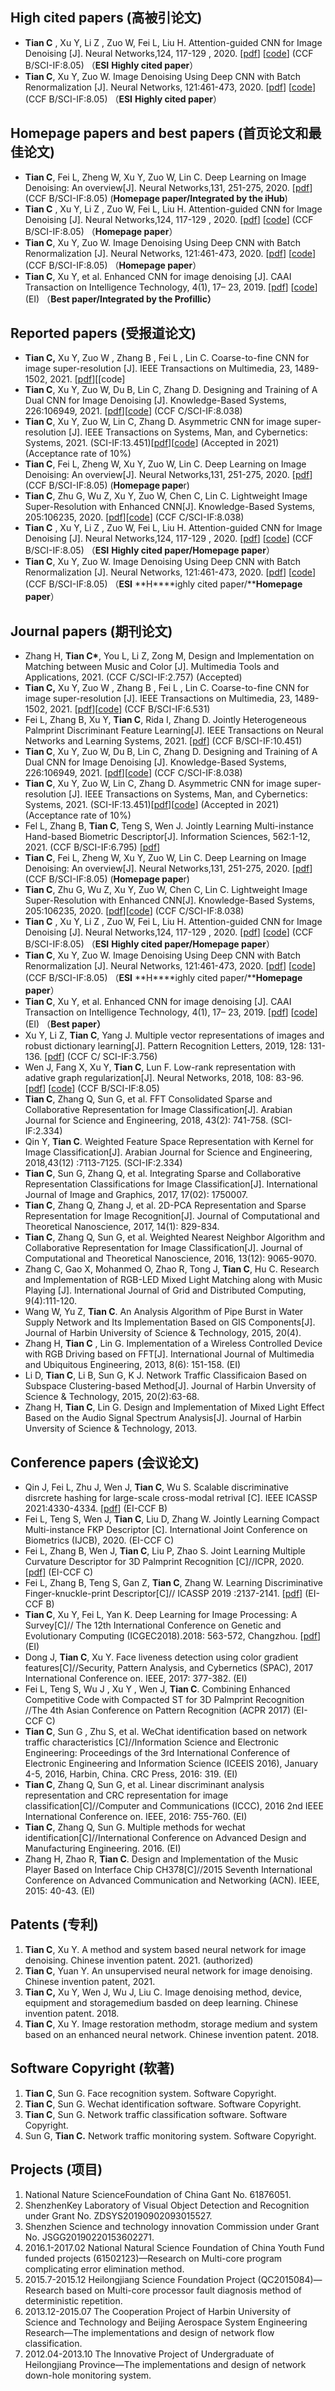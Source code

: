 ## High cited papers (高被引论文)
-  **Tian C** ,  Xu Y,   Li Z ,  Zuo W,   Fei L,  Liu H. Attention-guided CNN for Image Denoising [J]. Neural Networks,124, 117-129 , 2020.  [[pdf](https://www.google.com/url?q=https%3A%2F%2Fwww.sciencedirect.com%2Fscience%2Farticle%2Fpii%2FS0893608019304241&sa=D&sntz=1&usg=AFQjCNFGl6briLBrVY6G2rlPfs9lmC8nsg)] [[code](https://www.google.com/url?q=https%3A%2F%2Fgithub.com%2Fhellloxiaotian%2FADNet&sa=D&sntz=1&usg=AFQjCNHp0jPjk4NENToVuFvEzxtjIkiF5w)] (CCF B/SCI-IF:8.05) （**ESI** **Highly cited paper**） 
- **Tian C**,  Xu Y,  Zuo W. Image Denoising Using Deep CNN with Batch Renormalization [J]. Neural Networks, 121:461-473, 2020.  [[pdf](https://www.google.com/url?q=https%3A%2F%2Fwww.sciencedirect.com%2Fscience%2Farticle%2Fpii%2FS0893608019302394&sa=D&sntz=1&usg=AFQjCNET0x3XV-DClPi7PYVfgOci4hcPuA)] [[code](https://www.google.com/url?q=https%3A%2F%2Fgithub.com%2Fhellloxiaotian%2FADNet&sa=D&sntz=1&usg=AFQjCNHp0jPjk4NENToVuFvEzxtjIkiF5w)] (CCF B/SCI-IF:8.05) （**ESI** **Highly cited paper**） 

## Homepage papers and best papers (首页论文和最佳论文)
- **Tian C**, Fei L,  Zheng W, Xu Y,  Zuo W,  Lin C. Deep Learning on Image Denoising: An overview[J]. Neural Networks,131, 251-275, 2020.   [[pdf](https://www.google.com/url?q=https%3A%2F%2Fwww.sciencedirect.com%2Fscience%2Farticle%2Fpii%2FS0893608020302665%3Fvia%3Dihub&sa=D&sntz=1&usg=AFQjCNFLJOTu0vrkv7uGnPFyl6JJVIhRxQ)] (CCF B/SCI-IF:8.05) (**Homepage paper/Integrated by the iHub**)
-  **Tian C** ,  Xu Y,   Li Z ,  Zuo W,   Fei L,  Liu H. Attention-guided CNN for Image Denoising [J]. Neural Networks,124, 117-129 , 2020.  [[pdf](https://www.google.com/url?q=https%3A%2F%2Fwww.sciencedirect.com%2Fscience%2Farticle%2Fpii%2FS0893608019304241&sa=D&sntz=1&usg=AFQjCNFGl6briLBrVY6G2rlPfs9lmC8nsg)] [[code](https://www.google.com/url?q=https%3A%2F%2Fgithub.com%2Fhellloxiaotian%2FADNet&sa=D&sntz=1&usg=AFQjCNHp0jPjk4NENToVuFvEzxtjIkiF5w)] (CCF B/SCI-IF:8.05) （**Homepage paper**） 
- **Tian C**,  Xu Y,  Zuo W. Image Denoising Using Deep CNN with Batch Renormalization [J]. Neural Networks, 121:461-473, 2020.  [[pdf](https://www.google.com/url?q=https%3A%2F%2Fwww.sciencedirect.com%2Fscience%2Farticle%2Fpii%2FS0893608019302394&sa=D&sntz=1&usg=AFQjCNET0x3XV-DClPi7PYVfgOci4hcPuA)] [[code](https://www.google.com/url?q=https%3A%2F%2Fgithub.com%2Fhellloxiaotian%2FADNet&sa=D&sntz=1&usg=AFQjCNHp0jPjk4NENToVuFvEzxtjIkiF5w)] (CCF B/SCI-IF:8.05) （**Homepage paper**） 
- **Tian C**, Xu Y, et al. Enhanced CNN for image denoising [J].  CAAI Transaction on Intelligence Technology, 4(1), 17– 23, 2019.  [[pdf](https://www.google.com/url?q=https%3A%2F%2Fieeexplore.ieee.org%2Fabstract%2Fdocument%2F8674856&sa=D&sntz=1&usg=AFQjCNHBifA-RYT5fi_XEiZZdxNXl8zPRg)] [[code](https://www.google.com/url?q=https%3A%2F%2Fgithub.com%2Fhellloxiaotian%2FECNDNet&sa=D&sntz=1&usg=AFQjCNEnM3mVhlN1Ml6nhLf_gjO3xG2oiQ)] (EI) （**Best paper/Integrated by the Profillic）** 

## Reported papers (受报道论文)
- **Tian C,**  Xu Y,   Zuo W ,  Zhang B , Fei L , Lin C. Coarse-to-fine CNN for image super-resolution [J]. IEEE Transactions on Multimedia, 23, 1489-1502, 2021.  [[pdf](https://www.google.com/url?q=https%3A%2F%2Fieeexplore.ieee.org%2Fstamp%2Fstamp.jsp%3Ftp%3D%26arnumber%3D9105085&sa=D&sntz=1&usg=AFQjCNFcz7BySBGHJl0HApsS97YmJ6LqTg)][[code]
- **Tian C**, Xu Y, Zuo W, Du B, Lin C, Zhang D.  Designing and Training of A Dual CNN for Image Denoising [J].  Knowledge-Based Systems, 226:106949, 2021. [[pdf](https://www.google.com/url?q=https%3A%2F%2Fwww.sciencedirect.com%2Fscience%2Farticle%2Fpii%2FS0950705121002124&sa=D&sntz=1&usg=AFQjCNEuCrCiP2SSkX_UblRds3HsfMI54A)][[code](https://www.google.com/url?q=https%3A%2F%2Fgithub.com%2Fhellloxiaotian%2FDudeNet&sa=D&sntz=1&usg=AFQjCNFZQCr3RALWLVzISQC0yBjzQsgL5A)] (CCF C/SCI-IF:8.038)
- **Tian C**, Xu Y, Zuo W, Lin C, Zhang D. Asymmetric CNN for image super-resolution [J]. IEEE Transactions on Systems, Man, and Cybernetics: Systems, 2021. (SCI-IF:13.451)[[pdf](https://ieeexplore.ieee.org/abstract/document/9420448)][[code](https://github.com/hellloxiaotian/ACNet)] (Accepted in 2021)(Acceptance rate of 10%)
- **Tian C**, Fei L,  Zheng W, Xu Y,  Zuo W,  Lin C. Deep Learning on Image Denoising: An overview[J]. Neural Networks,131, 251-275, 2020.   [[pdf](https://www.google.com/url?q=https%3A%2F%2Fwww.sciencedirect.com%2Fscience%2Farticle%2Fpii%2FS0893608020302665%3Fvia%3Dihub&sa=D&sntz=1&usg=AFQjCNFLJOTu0vrkv7uGnPFyl6JJVIhRxQ)] (CCF B/SCI-IF:8.05) (**Homepage pape**r)
- **Tian C**, Zhu G, Wu Z, Xu Y, Zuo W, Chen C, Lin C. Lightweight Image Super-Resolution with Enhanced CNN[J]. Knowledge-Based Systems, 205:106235, 2020. [[pdf](https://www.google.com/url?q=https%3A%2F%2Fwww.sciencedirect.com%2Fscience%2Farticle%2Fabs%2Fpii%2FS0950705120304391&sa=D&sntz=1&usg=AFQjCNHvLlV_I3ooMLvje3S-FN3YiSCSZQ)][[code](https://www.google.com/url?q=https%3A%2F%2Fgithub.com%2Fhellloxiaotian%2FLESRCNN&sa=D&sntz=1&usg=AFQjCNFMf9IZBZIq64TBR_tUNr-A75o0Ew)]  (CCF C/SCI-IF:8.038)
- **Tian C** ,  Xu Y,   Li Z ,  Zuo W,   Fei L,  Liu H. Attention-guided CNN for Image Denoising [J]. Neural Networks,124, 117-129 , 2020.  [[pdf](https://www.google.com/url?q=https%3A%2F%2Fwww.sciencedirect.com%2Fscience%2Farticle%2Fpii%2FS0893608019304241&sa=D&sntz=1&usg=AFQjCNFGl6briLBrVY6G2rlPfs9lmC8nsg)] [[code](https://www.google.com/url?q=https%3A%2F%2Fgithub.com%2Fhellloxiaotian%2FADNet&sa=D&sntz=1&usg=AFQjCNHp0jPjk4NENToVuFvEzxtjIkiF5w)] (CCF B/SCI-IF:8.05) （**ESI** **Highly cited paper/Homepage paper**） 
- **Tian C**,  Xu Y,  Zuo W. Image Denoising Using Deep CNN with Batch Renormalization [J]. Neural Networks, 121:461-473, 2020.  [[pdf](https://www.google.com/url?q=https%3A%2F%2Fwww.sciencedirect.com%2Fscience%2Farticle%2Fpii%2FS0893608019302394&sa=D&sntz=1&usg=AFQjCNET0x3XV-DClPi7PYVfgOci4hcPuA)] [[code](https://www.google.com/url?q=https%3A%2F%2Fgithub.com%2Fhellloxiaotian%2FADNet&sa=D&sntz=1&usg=AFQjCNHp0jPjk4NENToVuFvEzxtjIkiF5w)] (CCF B/SCI-IF:8.05) （**ESI** **H****ighly cited paper/****Homepage paper**） 


## Journal papers (期刊论文)
- Zhang H, **Tian C\***, You L, Li Z, Zong M,  Design and Implementation on Matching between Music and Color [J]. Multimedia Tools and Applications, 2021. (CCF C/SCI-IF:2.757) (Accepted)
- **Tian C,**  Xu Y,   Zuo W ,  Zhang B , Fei L , Lin C. Coarse-to-fine CNN for image super-resolution [J]. IEEE Transactions on Multimedia, 23, 1489-1502, 2021.  [[pdf](https://www.google.com/url?q=https%3A%2F%2Fieeexplore.ieee.org%2Fstamp%2Fstamp.jsp%3Ftp%3D%26arnumber%3D9105085&sa=D&sntz=1&usg=AFQjCNFcz7BySBGHJl0HApsS97YmJ6LqTg)][[code](https://www.google.com/url?q=https%3A%2F%2Fgithub.com%2Fhellloxiaotian%2FCFSRCNN&sa=D&sntz=1&usg=AFQjCNHlCxENhg22fZ6xAG21NhNmPyVtNQ)]  (CCF B/SCI-IF:6.531)
- Fei L,  Zhang B, Xu Y, **Tian C**, Rida I, Zhang D. Jointly Heterogeneous Palmprint Discriminant Feature Learning[J]. IEEE Transactions on Neural Networks and Learning Systems, 2021. [[pdf](https://www.google.com/url?q=https%3A%2F%2Fieeexplore.ieee.org%2Fabstract%2Fdocument%2F9387467&sa=D&sntz=1&usg=AFQjCNFIXv2ZRcPLjZq0Q7e_KjkfZcgGkA)]  (CCF B/SCI-IF:10.451)
- **Tian C**, Xu Y, Zuo W, Du B, Lin C, Zhang D.  Designing and Training of A Dual CNN for Image Denoising [J].  Knowledge-Based Systems, 226:106949, 2021. [[pdf](https://www.google.com/url?q=https%3A%2F%2Fwww.sciencedirect.com%2Fscience%2Farticle%2Fpii%2FS0950705121002124&sa=D&sntz=1&usg=AFQjCNEuCrCiP2SSkX_UblRds3HsfMI54A)][[code](https://www.google.com/url?q=https%3A%2F%2Fgithub.com%2Fhellloxiaotian%2FDudeNet&sa=D&sntz=1&usg=AFQjCNFZQCr3RALWLVzISQC0yBjzQsgL5A)] (CCF C/SCI-IF:8.038)
- **Tian C**, Xu Y, Zuo W, Lin C, Zhang D. Asymmetric CNN for image super-resolution [J]. IEEE Transactions on Systems, Man, and Cybernetics: Systems, 2021. (SCI-IF:13.451)[[pdf](https://ieeexplore.ieee.org/abstract/document/9420448)][[code](https://github.com/hellloxiaotian/ACNet)] (Accepted in 2021)(Acceptance rate of 10%)
- Fel L, Zhang B, **Tian C**, Teng S,  Wen J. Jointly Learning  Multi-instance Hand-based  Biometric Descriptor[J]. Information Sciences, 562:1-12, 2021. (CCF B/SCI-IF:6.795) [[pdf](https://www.google.com/url?q=https%3A%2F%2Fwww.sciencedirect.com%2Fscience%2Farticle%2Fabs%2Fpii%2FS0020025521001274&sa=D&sntz=1&usg=AFQjCNFAV4LYTzG_K2FRbY2YAdw0uWnqUg)]
- **Tian C**, Fei L,  Zheng W, Xu Y,  Zuo W,  Lin C. Deep Learning on Image Denoising: An overview[J]. Neural Networks,131, 251-275, 2020.   [[pdf](https://www.google.com/url?q=https%3A%2F%2Fwww.sciencedirect.com%2Fscience%2Farticle%2Fpii%2FS0893608020302665%3Fvia%3Dihub&sa=D&sntz=1&usg=AFQjCNFLJOTu0vrkv7uGnPFyl6JJVIhRxQ)] (CCF B/SCI-IF:8.05) (**Homepage pape**r)
- **Tian C**, Zhu G, Wu Z, Xu Y, Zuo W, Chen C, Lin C. Lightweight Image Super-Resolution with Enhanced CNN[J]. Knowledge-Based Systems, 205:106235, 2020. [[pdf](https://www.google.com/url?q=https%3A%2F%2Fwww.sciencedirect.com%2Fscience%2Farticle%2Fabs%2Fpii%2FS0950705120304391&sa=D&sntz=1&usg=AFQjCNHvLlV_I3ooMLvje3S-FN3YiSCSZQ)][[code](https://www.google.com/url?q=https%3A%2F%2Fgithub.com%2Fhellloxiaotian%2FLESRCNN&sa=D&sntz=1&usg=AFQjCNFMf9IZBZIq64TBR_tUNr-A75o0Ew)]  (CCF C/SCI-IF:8.038)
-  **Tian C** ,  Xu Y,   Li Z ,  Zuo W,   Fei L,  Liu H. Attention-guided CNN for Image Denoising [J]. Neural Networks,124, 117-129 , 2020.  [[pdf](https://www.google.com/url?q=https%3A%2F%2Fwww.sciencedirect.com%2Fscience%2Farticle%2Fpii%2FS0893608019304241&sa=D&sntz=1&usg=AFQjCNFGl6briLBrVY6G2rlPfs9lmC8nsg)] [[code](https://www.google.com/url?q=https%3A%2F%2Fgithub.com%2Fhellloxiaotian%2FADNet&sa=D&sntz=1&usg=AFQjCNHp0jPjk4NENToVuFvEzxtjIkiF5w)] (CCF B/SCI-IF:8.05) （**ESI** **Highly cited paper/Homepage paper**） 
- **Tian C**,  Xu Y,  Zuo W. Image Denoising Using Deep CNN with Batch Renormalization [J]. Neural Networks, 121:461-473, 2020.  [[pdf](https://www.google.com/url?q=https%3A%2F%2Fwww.sciencedirect.com%2Fscience%2Farticle%2Fpii%2FS0893608019302394&sa=D&sntz=1&usg=AFQjCNET0x3XV-DClPi7PYVfgOci4hcPuA)] [[code](https://www.google.com/url?q=https%3A%2F%2Fgithub.com%2Fhellloxiaotian%2FADNet&sa=D&sntz=1&usg=AFQjCNHp0jPjk4NENToVuFvEzxtjIkiF5w)] (CCF B/SCI-IF:8.05) （**ESI** **H****ighly cited paper/****Homepage paper**） 
- **Tian C**, Xu Y, et al. Enhanced CNN for image denoising [J].  CAAI Transaction on Intelligence Technology, 4(1), 17– 23, 2019.  [[pdf](https://www.google.com/url?q=https%3A%2F%2Fieeexplore.ieee.org%2Fabstract%2Fdocument%2F8674856&sa=D&sntz=1&usg=AFQjCNHBifA-RYT5fi_XEiZZdxNXl8zPRg)] [[code](https://www.google.com/url?q=https%3A%2F%2Fgithub.com%2Fhellloxiaotian%2FECNDNet&sa=D&sntz=1&usg=AFQjCNEnM3mVhlN1Ml6nhLf_gjO3xG2oiQ)] (EI) （**Best paper）** 
- Xu Y, Li Z, **Tian C**, Yang J. Multiple vector representations of images and robust dictionary learning[J]. Pattern Recognition Letters, 2019, 128: 131-136. [[pdf](https://www.google.com/url?q=https%3A%2F%2Fwww.sciencedirect.com%2Fscience%2Farticle%2Fpii%2FS016786551930234X&sa=D&sntz=1&usg=AFQjCNFfXIcHhcleh5I1m1PJ6MQJQcwrOQ)]  (CCF C/ SCI-IF:3.756)
- Wen J,  Fang X,  Xu Y,   **Tian C**, Lun F.  Low-rank representation with adative graph regularization[J]. Neural Networks, 2018, 108: 83-96. [[pdf](https://drive.google.com/file/d/1lXLjPImS7dCB7u95l4VJf3KDXUhWHxhX/view?usp=sharing)] [[code](https://drive.google.com/file/d/1yKHcIOhuJV9yJHNnSrx_bfRZ6sPx5kyt/view?usp=sharing)]  (CCF B/SCI-IF:8.05) 
- **Tian C**, Zhang Q, Sun G, et al. FFT Consolidated Sparse and Collaborative Representation for Image Classification[J]. Arabian Journal for Science and Engineering, 2018, 43(2): 741-758. (SCI-IF:2.334)
- Qin Y, **Tian C**. Weighted Feature Space Representation with Kernel for Image Classification[J]. Arabian Journal for Science and Engineering, 2018,43(12) :7113-7125.  (SCI-IF:2.334)
- **Tian C**, Sun G, Zhang Q, et al. Integrating Sparse and Collaborative Representation Classifications for Image Classification[J]. International Journal of Image and Graphics, 2017, 17(02): 1750007. 
- **Tian C**, Zhang Q, Zhang J, et al. 2D-PCA Representation and Sparse Representation for Image Recognition[J]. Journal of Computational and Theoretical Nanoscience, 2017, 14(1): 829-834. 
- **Tian C**, Zhang Q, Sun G, et al. Weighted Nearest Neighbor Algorithm and Collaborative Representation for Image Classification[J]. Journal of Computational and Theoretical Nanoscience, 2016, 13(12): 9065-9070. 
- Zhang C,  Gao X, Mohanmed O, Zhao R, Tong J, **Tian C**, Hu C. Research and Implementation of RGB-LED Mixed Light Matching along with Music Playing [J]. International Journal of Grid and Distributed Computing, 9(4):111-120.
- Wang W, Yu Z, **Tian C**.  An Analysis Algorithm of Pipe Burst in Water Supply Network and Its Implementation Based on GIS Components[J]. Journal of Harbin University of Science & Technology, 2015, 20(4). 
- Zhang H, **Tian C** , Lin G. Implementation of a Wireless Controlled Device with RGB Driving based on FFT[J]. International Journal of Multimedia and Ubiquitous Engineering, 2013, 8(6): 151-158.  (EI)
- Li D, **Tian C**, Li B, Sun G, K J. Network Traffic Classificaion Based on Subspace Clustering-based Method[J].  Journal of Harbin Unversity of Science & Technology, 2015, 20(2):63-68. 
- Zhang H, **Tian C**, Lin G. Design and Implementation of Mixed Light Effect Based on the Audio Signal Spectrum Analysis[J]. Journal of Harbin Unversity of Science & Technology, 2013. 

## Conference papers (会议论文)

- Qin J, Fei L, Zhu J, Wen J, **Tian C**, Wu S. Scalable discriminative disrcrete hashing for large-scale cross-modal retrival [C].  IEEE ICASSP 2021:4330-4334. [[pdf](https://www.google.com/url?q=https%3A%2F%2Fieeexplore.ieee.org%2Fabstract%2Fdocument%2F9413871%2F&sa=D&sntz=1&usg=AFQjCNH_R8bKyrAt0DoMLcojg8sstTIMig)]  (EI-CCF B)
- Fei L, Teng S,  Wen J,  **Tian C**, Liu D, Zhang W. Jointly Learning Compact Multi-instance FKP Descriptor [C]. International Joint Conference on Biometrics (IJCB), 2020.  (EI-CCF C)
- Fei L, Zhang B, Wen J, **Tian C**, Liu P, Zhao S. Joint Learning Multiple Curvature Descriptor for 3D Palmprint Recognition [C]//ICPR, 2020.   [[pdf\]](https://www.google.com/url?q=https%3A%2F%2Fieeexplore.ieee.org%2Fabstract%2Fdocument%2F9413188&sa=D&sntz=1&usg=AFQjCNF__JMsyRWJrcB0B2UKRfMqxlvAJA) (EI-CCF C)
- Fei L, Zhang B, Teng S, Gan Z, **Tian C**, Zhang W. Learning Discriminative Finger-knuckle-print Descriptor[C]// ICASSP 2019 :2137-2141.  [[pdf](https://www.google.com/url?q=https%3A%2F%2Fieeexplore.ieee.org%2Fabstract%2Fdocument%2F8683156&sa=D&sntz=1&usg=AFQjCNH7ZnSzTwhq6-GURTmVmpKVHBTt2A)] (EI-CCF B)
- **Tian C**, Xu Y, Fei L, Yan K. Deep Learning for Image Processing: A Survey[C]// The 12th International Conference on Genetic and Evolutionary Computing (ICGEC2018).2018: 563-572,  Changzhou.  [[pdf](https://www.google.com/url?q=https%3A%2F%2Flink.springer.com%2Fchapter%2F10.1007%2F978-981-13-5841-8_59&sa=D&sntz=1&usg=AFQjCNGtxWXzl9ajxgU2vomzPVW6gF6jow)] (EI)
- Dong J, **Tian C**, Xu Y. Face liveness detection using color gradient features[C]//Security, Pattern Analysis, and Cybernetics (SPAC), 2017 International Conference on. IEEE, 2017: 377-382.  (EI)
-  Fei L, Teng S, Wu J ,  Xu Y , Wen J, **Tian C**. Combining Enhanced Competitive Code with Compacted ST for 3D Palmprint Recognition //The 4th Asian Conference on Pattern Recognition (ACPR 2017)  (EI-CCF C)
- **Tian C**, Sun G , Zhu S, et al. WeChat identification based on network traffic characteristics [C]//Information Science and Electronic Engineering: Proceedings of the 3rd International Conference of Electronic Engineering and Information Science (ICEEIS 2016), January 4-5, 2016, Harbin, China. CRC Press, 2016: 319. (EI)
- **Tian C**, Zhang Q, Sun G, et al. Linear discriminant analysis representation and CRC representation for image classification[C]//Computer and Communications (ICCC), 2016 2nd IEEE International Conference on. IEEE, 2016: 755-760.  (EI)
- **Tian C**, Zhang Q, Sun G. Multiple methods for wechat identification[C]//International Conference on Advanced Design and Manufacturing Engineering. 2016. (EI)
- Zhang H, Zhao R, **Tian C**. Design and Implementation of the Music Player Based on Interface Chip CH378[C]//2015 Seventh International Conference on Advanced Communication and Networking (ACN). IEEE, 2015: 40-43.  (EI)



## Patents (专利)

1. **Tian C**, Xu Y. A method and system based neural network for image denoising. Chinese invention patent. 2021. (authorized) 
2. **Tian C**, Yuan Y. An unsupervised neural network for image denoising. Chinese invention patent, 2021.
3.  **Tian C,** Xu Y,  Wen J, Wu J, Liu C. Image denoising method, device, equipment and storagemedium basded on deep learning. Chinese invention patent. 2018.
4.  **Tian C**, Xu Y. Image restoration methodm, storage medium and system based on an enhanced neural network. Chinese invention patent. 2018. 


## Software Copyright (软著) 

1.  **Tian C**, Sun G. Face recognition system. Software Copyright.
2.  **Tian C**, Sun G. Wechat identification software. Software Copyright.
3.  **Tian C**, Sun G. Network traffic classification software. Software Copyright.
4. Sun G, **Tian C.** Network traffic monitoring system. Software Copyright.

## Projects (项目)

1.  National Nature ScienceFoundation of China Gant No. 61876051.
2.  ShenzhenKey Laboratory of Visual Object Detection and Recognition under Grant No. ZDSYS20190902093015527. 
3.  Shenzhen Science and technology innovation Commission  under Grant No. JSGG20190220153602271.
4.  2016.1-2017.02 National Natural Science Foundation of China Youth Fund funded projects (61502123)—Research on Multi-core program complicating error elimination method.
5.  2015.7-2015.12 Heilongjiang Science Foundation Project (QC2015084)—Research based on Multi-core processor fault  diagnosis method of deterministic repetition.
6.  2013.12-2015.07 The Cooperation Project of Harbin University of Science and Technology and Beijing Aerospace System Engineering Research—The implementations and design of network flow classification.
7.  2012.04-2013.10 The Innovative Project of Undergraduate of Heilongjiang Province—The implementations and design of  network down-hole monitoring system.
